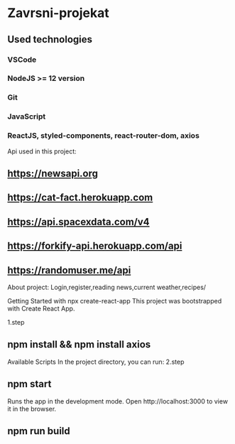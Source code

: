 # Zavrsni-projekat

## Used technologies

### VSCode
### NodeJS >= 12 version
### Git
### JavaScript
### ReactJS, styled-components, react-router-dom, axios


Api used in this project:
## https://newsapi.org
## https://cat-fact.herokuapp.com
## https://api.spacexdata.com/v4
## https://forkify-api.herokuapp.com/api
## https://randomuser.me/api

About project:
Login,register,reading news,current weather,recipes/

Getting Started with npx create-react-app
This project was bootstrapped with Create React App.

1.step
## npm install && npm install axios

Available Scripts
In the project directory, you can run:
2.step
## npm start
Runs the app in the development mode.
Open http://localhost:3000 to view it in the browser.

##  npm run build
